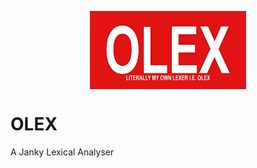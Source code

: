 <p align="center">
<img src="doc/OLEX.png" align="center" width="250" height="125"/> 
 </p>

# OLEX
A Janky Lexical Analyser
